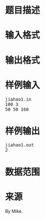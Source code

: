 

# 题目描述



# 输入格式



# 输出格式



# 样例输入


<pre>jiahao1.in
100 3
50 50 160</pre>

# 样例输出


<pre>jiahao1.out
2
</pre>

# 数据范围



# 来源


<p>
By Mike.
</p>
